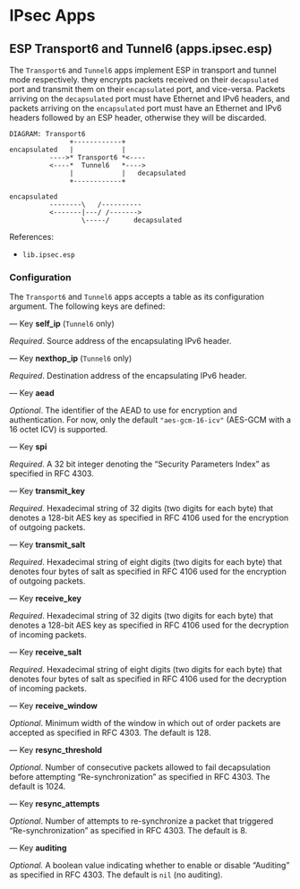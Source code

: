 # IPsec Apps

## ESP Transport6 and Tunnel6 (apps.ipsec.esp)

The `Transport6` and `Tunnel6` apps implement ESP in transport and tunnel mode
respectively. they encrypts packets received on their `decapsulated` port and
transmit them on their `encapsulated` port, and vice-versa. Packets arriving on
the `decapsulated` port must have Ethernet and IPv6 headers, and packets
arriving on the `encapsulated` port must have an Ethernet and IPv6 headers
followed by an ESP header, otherwise they will be discarded.

    DIAGRAM: Transport6
                   +------------+
    encapsulated   |            |
              ---->* Transport6 *<----
              <----*  Tunnel6   *---->
                   |            |   decapsulated
                   +------------+
    
    encapsulated
              --------\   /----------
              <-------|---/ /------->
                      \-----/      decapsulated

References:

 - `lib.ipsec.esp`

### Configuration

The `Transport6` and `Tunnel6` apps accepts a table as its configuration
argument. The following keys are defined:

— Key **self_ip** (`Tunnel6` only)

*Required*. Source address of the encapsulating IPv6 header.

— Key **nexthop_ip** (`Tunnel6` only)

*Required*. Destination address of the encapsulating IPv6 header.

— Key **aead**

*Optional*. The identifier of the AEAD to use for encryption and
authentication. For now, only the default `"aes-gcm-16-icv"` (AES-GCM with a 16
octet ICV) is supported.

— Key **spi**

*Required*. A 32 bit integer denoting the “Security Parameters Index” as
specified in RFC 4303.

— Key **transmit_key**

*Required*. Hexadecimal string of 32 digits (two digits for each byte) that
denotes a 128-bit AES key as specified in RFC 4106 used for the encryption of
outgoing packets.

— Key **transmit_salt**

*Required*. Hexadecimal string of eight digits (two digits for each byte) that
denotes four bytes of salt as specified in RFC 4106 used for the encryption of
outgoing packets.

— Key **receive_key**

*Required*. Hexadecimal string of 32 digits (two digits for each byte) that
denotes a 128-bit AES key as specified in RFC 4106 used for the decryption of
incoming packets.

— Key **receive_salt**

*Required*. Hexadecimal string of eight digits (two digits for each byte) that
denotes four bytes of salt as specified in RFC 4106 used for the decryption of
incoming packets.

— Key **receive_window**

*Optional*. Minimum width of the window in which out of order packets are
accepted as specified in RFC 4303. The default is 128.

— Key **resync_threshold**

*Optional*. Number of consecutive packets allowed to fail decapsulation before
attempting “Re-synchronization” as specified in RFC 4303. The default is 1024.

— Key **resync_attempts**

*Optional*. Number of attempts to re-synchronize a packet that triggered
“Re-synchronization” as specified in RFC 4303. The default is 8.

— Key **auditing**

*Optional.* A boolean value indicating whether to enable or disable “Auditing”
as specified in RFC 4303. The default is `nil` (no auditing).
